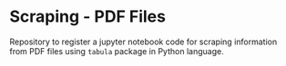 # Scraping - PDF Files
Repository to register a jupyter notebook code for scraping information from PDF files using `tabula` package in Python language.
